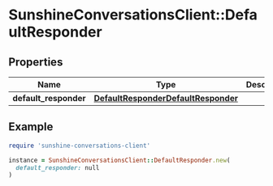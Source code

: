 # SunshineConversationsClient::DefaultResponder

## Properties

| Name | Type | Description | Notes |
| ---- | ---- | ----------- | ----- |
| **default_responder** | [**DefaultResponderDefaultResponder**](DefaultResponderDefaultResponder.md) |  | [optional] |

## Example

```ruby
require 'sunshine-conversations-client'

instance = SunshineConversationsClient::DefaultResponder.new(
  default_responder: null
)
```

